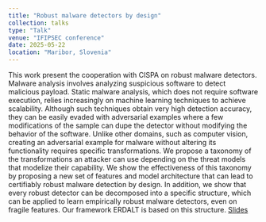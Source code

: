 ```yaml
---
title: "Robust malware detectors by design"
collection: talks
type: "Talk"
venue: "IFIPSEC conference"
date: 2025-05-22
location: "Maribor, Slovenia"
---
```


This work present the cooperation with CISPA on robust malware detectors. Malware analysis involves analyzing suspicious software to detect malicious payload. Static malware analysis, which does not require software execution, relies increasingly on machine learning techniques to achieve scalability. Although such techniques obtain very high detection accuracy, they can be easily evaded with adversarial examples where a few modifications of the sample can dupe the detector without modifying the behavior of the software. Unlike other domains, such as computer vision, creating an adversarial example for malware without altering its functionality requires specific transformations. We propose a taxonomy of the transformations an attacker can use depending on the threat models that modelize their capability. We show the effectiveness of this taxonomy by proposing a new set of features and model architecture that can lead to certifiably robust malware detection by design. In addition, we show that every robust detector can be decomposed into a specific structure, which can be applied to learn empirically robust malware detectors, even on fragile features. Our framework ERDALT is based on this structure. [Slides](https://pfgimenez.fr/files/ifipsec.pdf)
